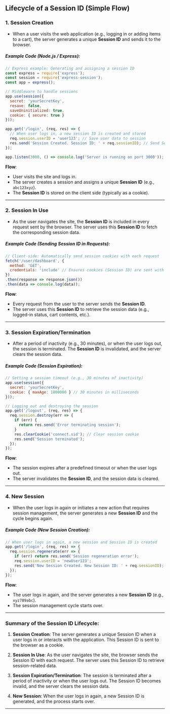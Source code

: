 ## Lifecycle of a Session ID (Simple Flow)

### 1. **Session Creation**

- When a user visits the web application (e.g., logging in or adding items to a cart), the server generates a unique **Session ID** and sends it to the browser.

##### **Example Code (Node.js / Express)**:
```javascript
// Express example: Generating and assigning a session ID
const express = require('express');
const session = require('express-session');
const app = express();

// Middleware to handle sessions
app.use(session({
  secret: 'yourSecretKey',
  resave: false,
  saveUninitialized: true,
  cookie: { secure: true }
}));

app.get('/login', (req, res) => {
  // When user logs in, a new session ID is created and stored
  req.session.userID = 'user123'; // Save user data to session
  res.send('Session Created. Session ID: ' + req.sessionID); // Send Session ID
});

app.listen(3000, () => console.log('Server is running on port 3000'));
```

**Flow**:
- User visits the site and logs in.
- The server creates a session and assigns a unique **Session ID** (e.g., `abc123xyz`).
- The **Session ID** is stored on the client side (typically as a cookie).

---

### 2. **Session In Use**

- As the user navigates the site, the **Session ID** is included in every request sent by the browser. The server uses this **Session ID** to fetch the corresponding session data.

##### **Example Code (Sending Session ID in Requests)**:
```javascript
// Client-side: Automatically send session cookies with each request
fetch('/user/dashboard', {
  method: 'GET',
  credentials: 'include' // Ensures cookies (Session ID) are sent with request
})
.then(response => response.json())
.then(data => console.log(data));
```

**Flow**:
- Every request from the user to the server sends the **Session ID**.
- The server uses this **Session ID** to retrieve the session data (e.g., logged-in status, cart contents, etc.).

---

### 3. **Session Expiration/Termination**

- After a period of inactivity (e.g., 30 minutes), or when the user logs out, the session is terminated. The **Session ID** is invalidated, and the server clears the session data.

##### **Example Code (Session Expiration)**:
```javascript
// Setting a session timeout (e.g., 30 minutes of inactivity)
app.use(session({
  secret: 'yourSecretKey',
  cookie: { maxAge: 1800000 } // 30 minutes in milliseconds
}));

// Logging out and destroying the session
app.get('/logout', (req, res) => {
  req.session.destroy(err => {
    if (err) {
      return res.send('Error terminating session');
    }
    res.clearCookie('connect.sid'); // Clear session cookie
    res.send('Session terminated');
  });
});
```

**Flow**:
- The session expires after a predefined timeout or when the user logs out.
- The server invalidates the **Session ID**, and the session data is cleared.

---

### 4. **New Session**

- When the user logs in again or initiates a new action that requires session management, the server generates a new **Session ID** and the cycle begins again.

##### **Example Code (New Session Creation)**:
```javascript
// When user logs in again, a new session and Session ID is created
app.get('/login', (req, res) => {
  req.session.regenerate(err => {
    if (err) return res.send('Session regeneration error');
    req.session.userID = 'newUser123';
    res.send('New Session Created. New Session ID: ' + req.sessionID);
  });
});
```

**Flow**:
- The user logs in again, and the server generates a new **Session ID** (e.g., `xyz789abc`).
- The session management cycle starts over.

---

### Summary of the **Session ID Lifecycle**:

1. **Session Creation**: The server generates a unique Session ID when a user logs in or interacts with the application. This Session ID is sent to the browser as a cookie.
   
2. **Session In Use**: As the user navigates the site, the browser sends the Session ID with each request. The server uses this Session ID to retrieve session-related data.

3. **Session Expiration/Termination**: The session is terminated after a period of inactivity or when the user logs out. The Session ID becomes invalid, and the server clears the session data.

4. **New Session**: When the user logs in again, a new Session ID is generated, and the process starts over.

---
